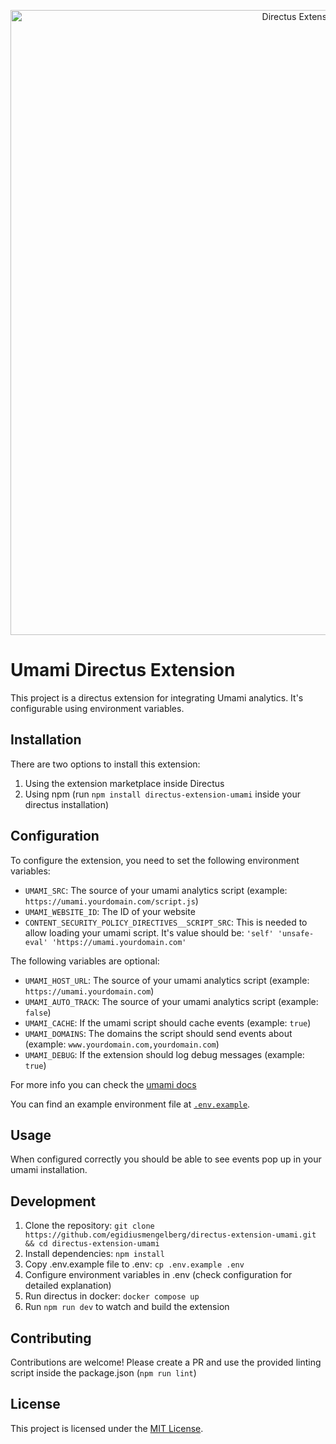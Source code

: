<p align="center"><a href="https://github.com/egidiusmengelberg/directus-extension-umami"><img alt="Directus Extension Umami Logo" src="https://assets.egidius.io/public/packages/directus-extension-umami.png" width="1000px"></a></p>

# Umami Directus Extension
This project is a directus extension for integrating Umami analytics. It's configurable using environment variables.

## Installation
There are two options to install this extension:

1. Using the extension marketplace inside Directus
2. Using npm (run `npm install directus-extension-umami` inside your directus installation)

## Configuration
To configure the extension, you need to set the following environment variables:

- `UMAMI_SRC`: The source of your umami analytics script (example: `https://umami.yourdomain.com/script.js`)
- `UMAMI_WEBSITE_ID`: The ID of your website
- `CONTENT_SECURITY_POLICY_DIRECTIVES__SCRIPT_SRC`: This is needed to allow loading your umami script. <nobr>It's value should be: `'self' 'unsafe-eval' 'https://umami.yourdomain.com'`</nobr>

The following variables are optional:

- `UMAMI_HOST_URL`: The source of your umami analytics script (example: `https://umami.yourdomain.com`)
- `UMAMI_AUTO_TRACK`: The source of your umami analytics script (example: `false`)
- `UMAMI_CACHE`: If the umami script should cache events (example: `true`)
- `UMAMI_DOMAINS`: The domains the script should send events about (example: `www.yourdomain.com,yourdomain.com`)
- `UMAMI_DEBUG`: If the extension should log debug messages (example: `true`)

For more info you can check the [umami docs](https://umami.is/docs/tracker-configuration)

You can find an example environment file at [`.env.example`](.env.example).

## Usage
When configured correctly you should be able to see events pop up in your umami installation.

## Development
1. Clone the repository: `git clone https://github.com/egidiusmengelberg/directus-extension-umami.git && cd directus-extension-umami`
2. Install dependencies: `npm install`
3. Copy .env.example file to .env: `cp .env.example .env`
4. Configure environment variables in .env (check configuration for detailed explanation)
5. Run directus in docker: `docker compose up`
6. Run `npm run dev` to watch and build the extension

## Contributing
Contributions are welcome! Please create a PR and use the provided linting script inside the package.json (`npm run lint`)

## License
This project is licensed under the [MIT License](LICENSE.md).